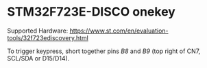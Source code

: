 # STM32F723E-DISCO onekey

Supported Hardware: <https://www.st.com/en/evaluation-tools/32f723ediscovery.html>

To trigger keypress, short together pins *B8* and *B9* (top right of CN7, SCL/SDA or D15/D14).
